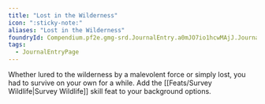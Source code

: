 ```yaml
---
title: "Lost in the Wilderness"
icon: ":sticky-note:"
aliases: "Lost in the Wilderness"
foundryId: Compendium.pf2e.gmg-srd.JournalEntry.a0mJO7io1hcwMAjJ.JournalEntryPage.ef4gnc44XfA522XY
tags:
  - JournalEntryPage
---
```

Whether lured to the wilderness by a malevolent force or simply lost, you had to survive on your own for a while. Add the [[Feats/Survey Wildlife|Survey Wildlife]] skill feat to your background options.
